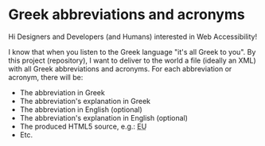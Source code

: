 Greek abbreviations and acronyms
============================

Hi Designers and Developers (and Humans) interested in Web Accessibility!

I know that when you listen to the Greek language "it's all Greek to you".
By this project (repository), I want to deliver to the world a file (ideally an XML) with all Greek abbreviations and acronyms.
For each abbreviation or acronym, there will be:
* The abbreviation in Greek
* The abbreviation's explanation in Greek
* The abbreviation in English (optional)
* The abbreviation's explanation in English (optional)
* The produced HTML5 source, e.g.: <abbr title="European Union">EU</abbr>
* Etc.

